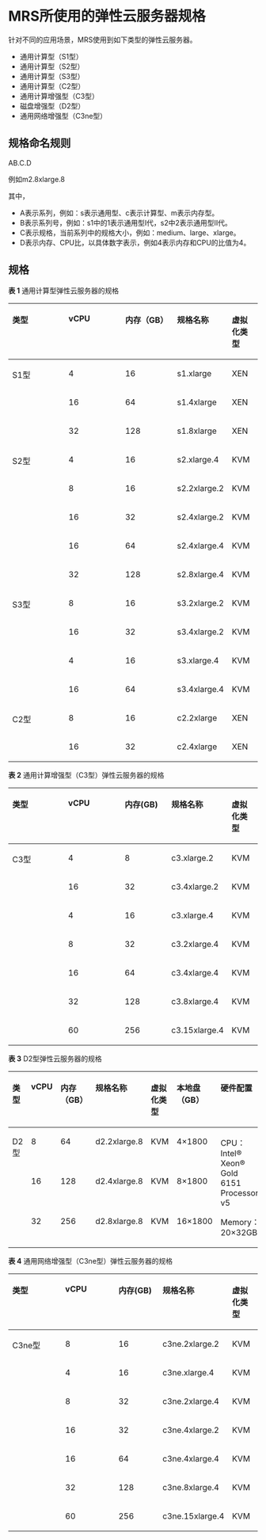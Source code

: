 # MRS所使用的弹性云服务器规格<a name="ZH-CN_TOPIC_0126150156"></a>

针对不同的应用场景，MRS使用到如下类型的弹性云服务器。

-   通用计算型（S1型）
-   通用计算型（S2型）
-   通用计算型（S3型）
-   通用计算型（C2型）
-   通用计算增强型（C3型）
-   磁盘增强型（D2型）
-   通用网络增强型（C3ne型）

## 规格命名规则<a name="zh-cn_topic_0114912370_section741930611313"></a>

AB.C.D

例如m2.8xlarge.8

其中，

-   A表示系列，例如：s表示通用型、c表示计算型、m表示内存型。
-   B表示系列号，例如：s1中的1表示通用型I代，s2中2表示通用型II代。
-   C表示规格，当前系列中的规格大小，例如：medium、large、xlarge。
-   D表示内存、CPU比，以具体数字表示，例如4表示内存和CPU的比值为4。

## 规格<a name="zh-cn_topic_0114912370_section1399585312355"></a>

**表 1**  通用计算型弹性云服务器的规格

<a name="zh-cn_topic_0114912370_table66778917103035"></a>
<table><thead align="left"><tr id="zh-cn_topic_0114912370_row21254511103035"><th class="cellrowborder" valign="top" width="23%" id="mcps1.2.6.1.1"><p id="zh-cn_topic_0114912370_p52972653162927"><a name="zh-cn_topic_0114912370_p52972653162927"></a><a name="zh-cn_topic_0114912370_p52972653162927"></a>类型</p>
</th>
<th class="cellrowborder" valign="top" width="23%" id="mcps1.2.6.1.2"><p id="zh-cn_topic_0114912370_p62926494162927"><a name="zh-cn_topic_0114912370_p62926494162927"></a><a name="zh-cn_topic_0114912370_p62926494162927"></a>vCPU</p>
</th>
<th class="cellrowborder" valign="top" width="21%" id="mcps1.2.6.1.3"><p id="zh-cn_topic_0114912370_p63881219162927"><a name="zh-cn_topic_0114912370_p63881219162927"></a><a name="zh-cn_topic_0114912370_p63881219162927"></a>内存（GB）</p>
</th>
<th class="cellrowborder" valign="top" width="21%" id="mcps1.2.6.1.4"><p id="zh-cn_topic_0114912370_p6996228162927"><a name="zh-cn_topic_0114912370_p6996228162927"></a><a name="zh-cn_topic_0114912370_p6996228162927"></a>规格名称</p>
</th>
<th class="cellrowborder" valign="top" width="12%" id="mcps1.2.6.1.5"><p id="zh-cn_topic_0114912370_p19167123116295"><a name="zh-cn_topic_0114912370_p19167123116295"></a><a name="zh-cn_topic_0114912370_p19167123116295"></a>虚拟化类型</p>
</th>
</tr>
</thead>
<tbody><tr id="zh-cn_topic_0114912370_row8532241591"><td class="cellrowborder" rowspan="3" valign="top" width="23%" headers="mcps1.2.6.1.1 "><p id="zh-cn_topic_0114912370_p3534747915"><a name="zh-cn_topic_0114912370_p3534747915"></a><a name="zh-cn_topic_0114912370_p3534747915"></a>S1型</p>
<p id="zh-cn_topic_0114912370_p15824165112920"><a name="zh-cn_topic_0114912370_p15824165112920"></a><a name="zh-cn_topic_0114912370_p15824165112920"></a></p>
<p id="zh-cn_topic_0114912370_p114844523910"><a name="zh-cn_topic_0114912370_p114844523910"></a><a name="zh-cn_topic_0114912370_p114844523910"></a></p>
</td>
<td class="cellrowborder" valign="top" width="23%" headers="mcps1.2.6.1.2 "><p id="zh-cn_topic_0114912370_p1253410414911"><a name="zh-cn_topic_0114912370_p1253410414911"></a><a name="zh-cn_topic_0114912370_p1253410414911"></a>4</p>
</td>
<td class="cellrowborder" valign="top" width="21%" headers="mcps1.2.6.1.3 "><p id="zh-cn_topic_0114912370_p1553419411912"><a name="zh-cn_topic_0114912370_p1553419411912"></a><a name="zh-cn_topic_0114912370_p1553419411912"></a>16</p>
</td>
<td class="cellrowborder" valign="top" width="21%" headers="mcps1.2.6.1.4 "><p id="zh-cn_topic_0114912370_p553411413913"><a name="zh-cn_topic_0114912370_p553411413913"></a><a name="zh-cn_topic_0114912370_p553411413913"></a>s1.xlarge</p>
</td>
<td class="cellrowborder" valign="top" width="12%" headers="mcps1.2.6.1.5 "><p id="zh-cn_topic_0114912370_p612815911919"><a name="zh-cn_topic_0114912370_p612815911919"></a><a name="zh-cn_topic_0114912370_p612815911919"></a>XEN</p>
</td>
</tr>
<tr id="zh-cn_topic_0114912370_row98249514915"><td class="cellrowborder" valign="top" headers="mcps1.2.6.1.1 "><p id="zh-cn_topic_0114912370_p18241651791"><a name="zh-cn_topic_0114912370_p18241651791"></a><a name="zh-cn_topic_0114912370_p18241651791"></a>16</p>
</td>
<td class="cellrowborder" valign="top" headers="mcps1.2.6.1.2 "><p id="zh-cn_topic_0114912370_p13824125111919"><a name="zh-cn_topic_0114912370_p13824125111919"></a><a name="zh-cn_topic_0114912370_p13824125111919"></a>64</p>
</td>
<td class="cellrowborder" valign="top" headers="mcps1.2.6.1.3 "><p id="zh-cn_topic_0114912370_p168244514915"><a name="zh-cn_topic_0114912370_p168244514915"></a><a name="zh-cn_topic_0114912370_p168244514915"></a>s1.4xlarge</p>
</td>
<td class="cellrowborder" valign="top" headers="mcps1.2.6.1.4 "><p id="zh-cn_topic_0114912370_p17814459790"><a name="zh-cn_topic_0114912370_p17814459790"></a><a name="zh-cn_topic_0114912370_p17814459790"></a>XEN</p>
</td>
</tr>
<tr id="zh-cn_topic_0114912370_row34841252894"><td class="cellrowborder" valign="top" headers="mcps1.2.6.1.1 "><p id="zh-cn_topic_0114912370_p34847521293"><a name="zh-cn_topic_0114912370_p34847521293"></a><a name="zh-cn_topic_0114912370_p34847521293"></a>32</p>
</td>
<td class="cellrowborder" valign="top" headers="mcps1.2.6.1.2 "><p id="zh-cn_topic_0114912370_p174841952997"><a name="zh-cn_topic_0114912370_p174841952997"></a><a name="zh-cn_topic_0114912370_p174841952997"></a>128</p>
</td>
<td class="cellrowborder" valign="top" headers="mcps1.2.6.1.3 "><p id="zh-cn_topic_0114912370_p184840524912"><a name="zh-cn_topic_0114912370_p184840524912"></a><a name="zh-cn_topic_0114912370_p184840524912"></a>s1.8xlarge</p>
</td>
<td class="cellrowborder" valign="top" headers="mcps1.2.6.1.4 "><p id="zh-cn_topic_0114912370_p1950414018107"><a name="zh-cn_topic_0114912370_p1950414018107"></a><a name="zh-cn_topic_0114912370_p1950414018107"></a>XEN</p>
</td>
</tr>
<tr id="zh-cn_topic_0114912370_row9271195762811"><td class="cellrowborder" rowspan="5" valign="top" width="23%" headers="mcps1.2.6.1.1 "><p id="zh-cn_topic_0114912370_p122721457102811"><a name="zh-cn_topic_0114912370_p122721457102811"></a><a name="zh-cn_topic_0114912370_p122721457102811"></a>S2型</p>
<p id="zh-cn_topic_0114912370_p743413376293"><a name="zh-cn_topic_0114912370_p743413376293"></a><a name="zh-cn_topic_0114912370_p743413376293"></a></p>
<p id="zh-cn_topic_0114912370_p19827154022911"><a name="zh-cn_topic_0114912370_p19827154022911"></a><a name="zh-cn_topic_0114912370_p19827154022911"></a></p>
<p id="zh-cn_topic_0114912370_p2980174872918"><a name="zh-cn_topic_0114912370_p2980174872918"></a><a name="zh-cn_topic_0114912370_p2980174872918"></a></p>
<p id="zh-cn_topic_0114912370_p6652134319299"><a name="zh-cn_topic_0114912370_p6652134319299"></a><a name="zh-cn_topic_0114912370_p6652134319299"></a></p>
</td>
<td class="cellrowborder" valign="top" width="23%" headers="mcps1.2.6.1.2 "><p id="zh-cn_topic_0114912370_p24361830183112"><a name="zh-cn_topic_0114912370_p24361830183112"></a><a name="zh-cn_topic_0114912370_p24361830183112"></a>4</p>
</td>
<td class="cellrowborder" valign="top" width="21%" headers="mcps1.2.6.1.3 "><p id="zh-cn_topic_0114912370_p927205782811"><a name="zh-cn_topic_0114912370_p927205782811"></a><a name="zh-cn_topic_0114912370_p927205782811"></a>16</p>
</td>
<td class="cellrowborder" valign="top" width="21%" headers="mcps1.2.6.1.4 "><p id="zh-cn_topic_0114912370_p1327265712812"><a name="zh-cn_topic_0114912370_p1327265712812"></a><a name="zh-cn_topic_0114912370_p1327265712812"></a>s2.xlarge.4</p>
</td>
<td class="cellrowborder" valign="top" width="12%" headers="mcps1.2.6.1.5 "><p id="zh-cn_topic_0114912370_p6272145722810"><a name="zh-cn_topic_0114912370_p6272145722810"></a><a name="zh-cn_topic_0114912370_p6272145722810"></a>KVM</p>
</td>
</tr>
<tr id="zh-cn_topic_0114912370_row6434123717299"><td class="cellrowborder" valign="top" headers="mcps1.2.6.1.1 "><p id="zh-cn_topic_0114912370_p45301738183113"><a name="zh-cn_topic_0114912370_p45301738183113"></a><a name="zh-cn_topic_0114912370_p45301738183113"></a>8</p>
</td>
<td class="cellrowborder" valign="top" headers="mcps1.2.6.1.2 "><p id="zh-cn_topic_0114912370_p8434437132910"><a name="zh-cn_topic_0114912370_p8434437132910"></a><a name="zh-cn_topic_0114912370_p8434437132910"></a>16</p>
</td>
<td class="cellrowborder" valign="top" headers="mcps1.2.6.1.3 "><p id="zh-cn_topic_0114912370_p1150661153213"><a name="zh-cn_topic_0114912370_p1150661153213"></a><a name="zh-cn_topic_0114912370_p1150661153213"></a>s2.2xlarge.2</p>
</td>
<td class="cellrowborder" valign="top" headers="mcps1.2.6.1.4 "><p id="zh-cn_topic_0114912370_p1443493716290"><a name="zh-cn_topic_0114912370_p1443493716290"></a><a name="zh-cn_topic_0114912370_p1443493716290"></a>KVM</p>
</td>
</tr>
<tr id="zh-cn_topic_0114912370_row2827114011296"><td class="cellrowborder" valign="top" headers="mcps1.2.6.1.1 "><p id="zh-cn_topic_0114912370_p1798214520311"><a name="zh-cn_topic_0114912370_p1798214520311"></a><a name="zh-cn_topic_0114912370_p1798214520311"></a>16</p>
</td>
<td class="cellrowborder" valign="top" headers="mcps1.2.6.1.2 "><p id="zh-cn_topic_0114912370_p0827124013293"><a name="zh-cn_topic_0114912370_p0827124013293"></a><a name="zh-cn_topic_0114912370_p0827124013293"></a>32</p>
</td>
<td class="cellrowborder" valign="top" headers="mcps1.2.6.1.3 "><p id="zh-cn_topic_0114912370_p14505161193220"><a name="zh-cn_topic_0114912370_p14505161193220"></a><a name="zh-cn_topic_0114912370_p14505161193220"></a>s2.4xlarge.2</p>
</td>
<td class="cellrowborder" valign="top" headers="mcps1.2.6.1.4 "><p id="zh-cn_topic_0114912370_p782704042913"><a name="zh-cn_topic_0114912370_p782704042913"></a><a name="zh-cn_topic_0114912370_p782704042913"></a>KVM</p>
</td>
</tr>
<tr id="zh-cn_topic_0114912370_row19980164832913"><td class="cellrowborder" valign="top" headers="mcps1.2.6.1.1 "><p id="zh-cn_topic_0114912370_p0900651113118"><a name="zh-cn_topic_0114912370_p0900651113118"></a><a name="zh-cn_topic_0114912370_p0900651113118"></a>16</p>
</td>
<td class="cellrowborder" valign="top" headers="mcps1.2.6.1.2 "><p id="zh-cn_topic_0114912370_p149801148102918"><a name="zh-cn_topic_0114912370_p149801148102918"></a><a name="zh-cn_topic_0114912370_p149801148102918"></a>64</p>
</td>
<td class="cellrowborder" valign="top" headers="mcps1.2.6.1.3 "><p id="zh-cn_topic_0114912370_p050214112321"><a name="zh-cn_topic_0114912370_p050214112321"></a><a name="zh-cn_topic_0114912370_p050214112321"></a>s2.4xlarge.4</p>
</td>
<td class="cellrowborder" valign="top" headers="mcps1.2.6.1.4 "><p id="zh-cn_topic_0114912370_p1980948162912"><a name="zh-cn_topic_0114912370_p1980948162912"></a><a name="zh-cn_topic_0114912370_p1980948162912"></a>KVM</p>
</td>
</tr>
<tr id="zh-cn_topic_0114912370_row176521443172916"><td class="cellrowborder" valign="top" headers="mcps1.2.6.1.1 "><p id="zh-cn_topic_0114912370_p139561600328"><a name="zh-cn_topic_0114912370_p139561600328"></a><a name="zh-cn_topic_0114912370_p139561600328"></a>32</p>
</td>
<td class="cellrowborder" valign="top" headers="mcps1.2.6.1.2 "><p id="zh-cn_topic_0114912370_p1265294302911"><a name="zh-cn_topic_0114912370_p1265294302911"></a><a name="zh-cn_topic_0114912370_p1265294302911"></a>128</p>
</td>
<td class="cellrowborder" valign="top" headers="mcps1.2.6.1.3 "><p id="zh-cn_topic_0114912370_p711501763110"><a name="zh-cn_topic_0114912370_p711501763110"></a><a name="zh-cn_topic_0114912370_p711501763110"></a>s2.8xlarge.4</p>
</td>
<td class="cellrowborder" valign="top" headers="mcps1.2.6.1.4 "><p id="zh-cn_topic_0114912370_p10653543192920"><a name="zh-cn_topic_0114912370_p10653543192920"></a><a name="zh-cn_topic_0114912370_p10653543192920"></a>KVM</p>
</td>
</tr>
<tr id="zh-cn_topic_0114912370_row164571325903"><td class="cellrowborder" rowspan="4" valign="top" width="23%" headers="mcps1.2.6.1.1 "><p id="zh-cn_topic_0114912370_p10188451512"><a name="zh-cn_topic_0114912370_p10188451512"></a><a name="zh-cn_topic_0114912370_p10188451512"></a>S3型</p>
</td>
<td class="cellrowborder" valign="top" width="23%" headers="mcps1.2.6.1.2 "><p id="zh-cn_topic_0114912370_p72667511316"><a name="zh-cn_topic_0114912370_p72667511316"></a><a name="zh-cn_topic_0114912370_p72667511316"></a>8</p>
</td>
<td class="cellrowborder" valign="top" width="21%" headers="mcps1.2.6.1.3 "><p id="zh-cn_topic_0114912370_p192694512113"><a name="zh-cn_topic_0114912370_p192694512113"></a><a name="zh-cn_topic_0114912370_p192694512113"></a>16</p>
</td>
<td class="cellrowborder" valign="top" width="21%" headers="mcps1.2.6.1.4 "><p id="zh-cn_topic_0114912370_p182748510114"><a name="zh-cn_topic_0114912370_p182748510114"></a><a name="zh-cn_topic_0114912370_p182748510114"></a>s3.2xlarge.2</p>
</td>
<td class="cellrowborder" valign="top" width="12%" headers="mcps1.2.6.1.5 "><p id="zh-cn_topic_0114912370_p32787510117"><a name="zh-cn_topic_0114912370_p32787510117"></a><a name="zh-cn_topic_0114912370_p32787510117"></a>KVM</p>
</td>
</tr>
<tr id="zh-cn_topic_0114912370_row136049301908"><td class="cellrowborder" valign="top" headers="mcps1.2.6.1.1 "><p id="zh-cn_topic_0114912370_p19286451118"><a name="zh-cn_topic_0114912370_p19286451118"></a><a name="zh-cn_topic_0114912370_p19286451118"></a>16</p>
</td>
<td class="cellrowborder" valign="top" headers="mcps1.2.6.1.2 "><p id="zh-cn_topic_0114912370_p132901651817"><a name="zh-cn_topic_0114912370_p132901651817"></a><a name="zh-cn_topic_0114912370_p132901651817"></a>32</p>
</td>
<td class="cellrowborder" valign="top" headers="mcps1.2.6.1.3 "><p id="zh-cn_topic_0114912370_p1429320519115"><a name="zh-cn_topic_0114912370_p1429320519115"></a><a name="zh-cn_topic_0114912370_p1429320519115"></a>s3.4xlarge.2</p>
</td>
<td class="cellrowborder" valign="top" headers="mcps1.2.6.1.4 "><p id="zh-cn_topic_0114912370_p152968511111"><a name="zh-cn_topic_0114912370_p152968511111"></a><a name="zh-cn_topic_0114912370_p152968511111"></a>KVM</p>
</td>
</tr>
<tr id="zh-cn_topic_0114912370_row14459525505"><td class="cellrowborder" valign="top" headers="mcps1.2.6.1.1 "><p id="zh-cn_topic_0114912370_p193448511014"><a name="zh-cn_topic_0114912370_p193448511014"></a><a name="zh-cn_topic_0114912370_p193448511014"></a>4</p>
</td>
<td class="cellrowborder" valign="top" headers="mcps1.2.6.1.2 "><p id="zh-cn_topic_0114912370_p93482512115"><a name="zh-cn_topic_0114912370_p93482512115"></a><a name="zh-cn_topic_0114912370_p93482512115"></a>16</p>
</td>
<td class="cellrowborder" valign="top" headers="mcps1.2.6.1.3 "><p id="zh-cn_topic_0114912370_p6353105114118"><a name="zh-cn_topic_0114912370_p6353105114118"></a><a name="zh-cn_topic_0114912370_p6353105114118"></a>s3.xlarge.4</p>
</td>
<td class="cellrowborder" valign="top" headers="mcps1.2.6.1.4 "><p id="zh-cn_topic_0114912370_p163577511015"><a name="zh-cn_topic_0114912370_p163577511015"></a><a name="zh-cn_topic_0114912370_p163577511015"></a>KVM</p>
</td>
</tr>
<tr id="zh-cn_topic_0114912370_row34273588017"><td class="cellrowborder" valign="top" headers="mcps1.2.6.1.1 "><p id="zh-cn_topic_0114912370_p173841511713"><a name="zh-cn_topic_0114912370_p173841511713"></a><a name="zh-cn_topic_0114912370_p173841511713"></a>16</p>
</td>
<td class="cellrowborder" valign="top" headers="mcps1.2.6.1.2 "><p id="zh-cn_topic_0114912370_p138815120119"><a name="zh-cn_topic_0114912370_p138815120119"></a><a name="zh-cn_topic_0114912370_p138815120119"></a>64</p>
</td>
<td class="cellrowborder" valign="top" headers="mcps1.2.6.1.3 "><p id="zh-cn_topic_0114912370_p143951351811"><a name="zh-cn_topic_0114912370_p143951351811"></a><a name="zh-cn_topic_0114912370_p143951351811"></a>s3.4xlarge.4</p>
</td>
<td class="cellrowborder" valign="top" headers="mcps1.2.6.1.4 "><p id="zh-cn_topic_0114912370_p43981518110"><a name="zh-cn_topic_0114912370_p43981518110"></a><a name="zh-cn_topic_0114912370_p43981518110"></a>KVM</p>
</td>
</tr>
<tr id="zh-cn_topic_0114912370_row104412047125812"><td class="cellrowborder" rowspan="2" valign="top" width="23%" headers="mcps1.2.6.1.1 "><p id="zh-cn_topic_0114912370_p14916958185820"><a name="zh-cn_topic_0114912370_p14916958185820"></a><a name="zh-cn_topic_0114912370_p14916958185820"></a>C2型</p>
<p id="zh-cn_topic_0114912370_p1994945818583"><a name="zh-cn_topic_0114912370_p1994945818583"></a><a name="zh-cn_topic_0114912370_p1994945818583"></a></p>
</td>
<td class="cellrowborder" valign="top" width="23%" headers="mcps1.2.6.1.2 "><p id="zh-cn_topic_0114912370_p19917358145817"><a name="zh-cn_topic_0114912370_p19917358145817"></a><a name="zh-cn_topic_0114912370_p19917358145817"></a>8</p>
</td>
<td class="cellrowborder" valign="top" width="21%" headers="mcps1.2.6.1.3 "><p id="zh-cn_topic_0114912370_p09209585583"><a name="zh-cn_topic_0114912370_p09209585583"></a><a name="zh-cn_topic_0114912370_p09209585583"></a>16</p>
</td>
<td class="cellrowborder" valign="top" width="21%" headers="mcps1.2.6.1.4 "><p id="zh-cn_topic_0114912370_p5921115812583"><a name="zh-cn_topic_0114912370_p5921115812583"></a><a name="zh-cn_topic_0114912370_p5921115812583"></a>c2.2xlarge</p>
</td>
<td class="cellrowborder" valign="top" width="12%" headers="mcps1.2.6.1.5 "><p id="zh-cn_topic_0114912370_p1292285815813"><a name="zh-cn_topic_0114912370_p1292285815813"></a><a name="zh-cn_topic_0114912370_p1292285815813"></a>XEN</p>
</td>
</tr>
<tr id="zh-cn_topic_0114912370_row85771564580"><td class="cellrowborder" valign="top" headers="mcps1.2.6.1.1 "><p id="zh-cn_topic_0114912370_p49261758205816"><a name="zh-cn_topic_0114912370_p49261758205816"></a><a name="zh-cn_topic_0114912370_p49261758205816"></a>16</p>
</td>
<td class="cellrowborder" valign="top" headers="mcps1.2.6.1.2 "><p id="zh-cn_topic_0114912370_p1992865825811"><a name="zh-cn_topic_0114912370_p1992865825811"></a><a name="zh-cn_topic_0114912370_p1992865825811"></a>32</p>
</td>
<td class="cellrowborder" valign="top" headers="mcps1.2.6.1.3 "><p id="zh-cn_topic_0114912370_p59301758125810"><a name="zh-cn_topic_0114912370_p59301758125810"></a><a name="zh-cn_topic_0114912370_p59301758125810"></a>c2.4xlarge</p>
</td>
<td class="cellrowborder" valign="top" headers="mcps1.2.6.1.4 "><p id="zh-cn_topic_0114912370_p179311858145812"><a name="zh-cn_topic_0114912370_p179311858145812"></a><a name="zh-cn_topic_0114912370_p179311858145812"></a>XEN</p>
</td>
</tr>
</tbody>
</table>

**表 2**  通用计算增强型（C3型）弹性云服务器的规格

<a name="zh-cn_topic_0114912370_table3949605220464"></a>
<table><thead align="left"><tr id="zh-cn_topic_0114912370_row5755737620464"><th class="cellrowborder" valign="top" width="23.232323232323235%" id="mcps1.2.6.1.1"><p id="zh-cn_topic_0114912370_p32920979204624"><a name="zh-cn_topic_0114912370_p32920979204624"></a><a name="zh-cn_topic_0114912370_p32920979204624"></a>类型</p>
</th>
<th class="cellrowborder" valign="top" width="23.232323232323235%" id="mcps1.2.6.1.2"><p id="zh-cn_topic_0114912370_p41529665204624"><a name="zh-cn_topic_0114912370_p41529665204624"></a><a name="zh-cn_topic_0114912370_p41529665204624"></a>vCPU</p>
</th>
<th class="cellrowborder" valign="top" width="19.191919191919194%" id="mcps1.2.6.1.3"><p id="zh-cn_topic_0114912370_p9028760204624"><a name="zh-cn_topic_0114912370_p9028760204624"></a><a name="zh-cn_topic_0114912370_p9028760204624"></a>内存(GB)</p>
</th>
<th class="cellrowborder" valign="top" width="22.222222222222225%" id="mcps1.2.6.1.4"><p id="zh-cn_topic_0114912370_p5297585204624"><a name="zh-cn_topic_0114912370_p5297585204624"></a><a name="zh-cn_topic_0114912370_p5297585204624"></a>规格名称</p>
</th>
<th class="cellrowborder" valign="top" width="12.121212121212121%" id="mcps1.2.6.1.5"><p id="zh-cn_topic_0114912370_p84201252123120"><a name="zh-cn_topic_0114912370_p84201252123120"></a><a name="zh-cn_topic_0114912370_p84201252123120"></a>虚拟化类型</p>
</th>
</tr>
</thead>
<tbody><tr id="zh-cn_topic_0114912370_row2115659920464"><td class="cellrowborder" rowspan="7" valign="top" width="23.232323232323235%" headers="mcps1.2.6.1.1 "><p id="zh-cn_topic_0114912370_p1639654719185"><a name="zh-cn_topic_0114912370_p1639654719185"></a><a name="zh-cn_topic_0114912370_p1639654719185"></a>C3型</p>
</td>
<td class="cellrowborder" valign="top" width="23.232323232323235%" headers="mcps1.2.6.1.2 "><p id="zh-cn_topic_0114912370_p54672497204624"><a name="zh-cn_topic_0114912370_p54672497204624"></a><a name="zh-cn_topic_0114912370_p54672497204624"></a>4</p>
</td>
<td class="cellrowborder" valign="top" width="19.191919191919194%" headers="mcps1.2.6.1.3 "><p id="zh-cn_topic_0114912370_p66396173204624"><a name="zh-cn_topic_0114912370_p66396173204624"></a><a name="zh-cn_topic_0114912370_p66396173204624"></a>8</p>
</td>
<td class="cellrowborder" valign="top" width="22.222222222222225%" headers="mcps1.2.6.1.4 "><p id="zh-cn_topic_0114912370_p9380900204624"><a name="zh-cn_topic_0114912370_p9380900204624"></a><a name="zh-cn_topic_0114912370_p9380900204624"></a>c3.xlarge.2</p>
</td>
<td class="cellrowborder" valign="top" width="12.121212121212121%" headers="mcps1.2.6.1.5 "><p id="zh-cn_topic_0114912370_p714614176327"><a name="zh-cn_topic_0114912370_p714614176327"></a><a name="zh-cn_topic_0114912370_p714614176327"></a>KVM</p>
</td>
</tr>
<tr id="zh-cn_topic_0114912370_row1339712614367"><td class="cellrowborder" valign="top" headers="mcps1.2.6.1.1 "><p id="zh-cn_topic_0114912370_p10361184613360"><a name="zh-cn_topic_0114912370_p10361184613360"></a><a name="zh-cn_topic_0114912370_p10361184613360"></a>16</p>
</td>
<td class="cellrowborder" valign="top" headers="mcps1.2.6.1.2 "><p id="zh-cn_topic_0114912370_p1036104612367"><a name="zh-cn_topic_0114912370_p1036104612367"></a><a name="zh-cn_topic_0114912370_p1036104612367"></a>32</p>
</td>
<td class="cellrowborder" valign="top" headers="mcps1.2.6.1.3 "><p id="zh-cn_topic_0114912370_p8361104613610"><a name="zh-cn_topic_0114912370_p8361104613610"></a><a name="zh-cn_topic_0114912370_p8361104613610"></a>c3.4xlarge.2</p>
</td>
<td class="cellrowborder" valign="top" headers="mcps1.2.6.1.4 "><p id="zh-cn_topic_0114912370_p9361114613616"><a name="zh-cn_topic_0114912370_p9361114613616"></a><a name="zh-cn_topic_0114912370_p9361114613616"></a>KVM</p>
</td>
</tr>
<tr id="zh-cn_topic_0114912370_row58396907204611"><td class="cellrowborder" valign="top" headers="mcps1.2.6.1.1 "><p id="zh-cn_topic_0114912370_p15110173204624"><a name="zh-cn_topic_0114912370_p15110173204624"></a><a name="zh-cn_topic_0114912370_p15110173204624"></a>4</p>
</td>
<td class="cellrowborder" valign="top" headers="mcps1.2.6.1.2 "><p id="zh-cn_topic_0114912370_p15964478204624"><a name="zh-cn_topic_0114912370_p15964478204624"></a><a name="zh-cn_topic_0114912370_p15964478204624"></a>16</p>
</td>
<td class="cellrowborder" valign="top" headers="mcps1.2.6.1.3 "><p id="zh-cn_topic_0114912370_p18054373204624"><a name="zh-cn_topic_0114912370_p18054373204624"></a><a name="zh-cn_topic_0114912370_p18054373204624"></a>c3.xlarge.4</p>
</td>
<td class="cellrowborder" valign="top" headers="mcps1.2.6.1.4 "><p id="zh-cn_topic_0114912370_p1160181710322"><a name="zh-cn_topic_0114912370_p1160181710322"></a><a name="zh-cn_topic_0114912370_p1160181710322"></a>KVM</p>
</td>
</tr>
<tr id="zh-cn_topic_0114912370_row19288388204611"><td class="cellrowborder" valign="top" headers="mcps1.2.6.1.1 "><p id="zh-cn_topic_0114912370_p8300597204624"><a name="zh-cn_topic_0114912370_p8300597204624"></a><a name="zh-cn_topic_0114912370_p8300597204624"></a>8</p>
</td>
<td class="cellrowborder" valign="top" headers="mcps1.2.6.1.2 "><p id="zh-cn_topic_0114912370_p1259733204624"><a name="zh-cn_topic_0114912370_p1259733204624"></a><a name="zh-cn_topic_0114912370_p1259733204624"></a>32</p>
</td>
<td class="cellrowborder" valign="top" headers="mcps1.2.6.1.3 "><p id="zh-cn_topic_0114912370_p34929558204624"><a name="zh-cn_topic_0114912370_p34929558204624"></a><a name="zh-cn_topic_0114912370_p34929558204624"></a>c3.2xlarge.4</p>
</td>
<td class="cellrowborder" valign="top" headers="mcps1.2.6.1.4 "><p id="zh-cn_topic_0114912370_p11163171763213"><a name="zh-cn_topic_0114912370_p11163171763213"></a><a name="zh-cn_topic_0114912370_p11163171763213"></a>KVM</p>
</td>
</tr>
<tr id="zh-cn_topic_0114912370_row39706029204611"><td class="cellrowborder" valign="top" headers="mcps1.2.6.1.1 "><p id="zh-cn_topic_0114912370_p29388703204624"><a name="zh-cn_topic_0114912370_p29388703204624"></a><a name="zh-cn_topic_0114912370_p29388703204624"></a>16</p>
</td>
<td class="cellrowborder" valign="top" headers="mcps1.2.6.1.2 "><p id="zh-cn_topic_0114912370_p31674728204624"><a name="zh-cn_topic_0114912370_p31674728204624"></a><a name="zh-cn_topic_0114912370_p31674728204624"></a>64</p>
</td>
<td class="cellrowborder" valign="top" headers="mcps1.2.6.1.3 "><p id="zh-cn_topic_0114912370_p15516174204624"><a name="zh-cn_topic_0114912370_p15516174204624"></a><a name="zh-cn_topic_0114912370_p15516174204624"></a>c3.4xlarge.4</p>
</td>
<td class="cellrowborder" valign="top" headers="mcps1.2.6.1.4 "><p id="zh-cn_topic_0114912370_p14657219153217"><a name="zh-cn_topic_0114912370_p14657219153217"></a><a name="zh-cn_topic_0114912370_p14657219153217"></a>KVM</p>
</td>
</tr>
<tr id="zh-cn_topic_0114912370_row4280432102715"><td class="cellrowborder" valign="top" headers="mcps1.2.6.1.1 "><p id="zh-cn_topic_0114912370_p19281183210278"><a name="zh-cn_topic_0114912370_p19281183210278"></a><a name="zh-cn_topic_0114912370_p19281183210278"></a>32</p>
</td>
<td class="cellrowborder" valign="top" headers="mcps1.2.6.1.2 "><p id="zh-cn_topic_0114912370_p128123211279"><a name="zh-cn_topic_0114912370_p128123211279"></a><a name="zh-cn_topic_0114912370_p128123211279"></a>128</p>
</td>
<td class="cellrowborder" valign="top" headers="mcps1.2.6.1.3 "><p id="zh-cn_topic_0114912370_p374558192715"><a name="zh-cn_topic_0114912370_p374558192715"></a><a name="zh-cn_topic_0114912370_p374558192715"></a>c3.8xlarge.4</p>
</td>
<td class="cellrowborder" valign="top" headers="mcps1.2.6.1.4 "><p id="zh-cn_topic_0114912370_p14281153262720"><a name="zh-cn_topic_0114912370_p14281153262720"></a><a name="zh-cn_topic_0114912370_p14281153262720"></a>KVM</p>
</td>
</tr>
<tr id="zh-cn_topic_0114912370_row28491536204611"><td class="cellrowborder" valign="top" headers="mcps1.2.6.1.1 "><p id="zh-cn_topic_0114912370_p42717549204624"><a name="zh-cn_topic_0114912370_p42717549204624"></a><a name="zh-cn_topic_0114912370_p42717549204624"></a>60</p>
</td>
<td class="cellrowborder" valign="top" headers="mcps1.2.6.1.2 "><p id="zh-cn_topic_0114912370_p37569478204624"><a name="zh-cn_topic_0114912370_p37569478204624"></a><a name="zh-cn_topic_0114912370_p37569478204624"></a>256</p>
</td>
<td class="cellrowborder" valign="top" headers="mcps1.2.6.1.3 "><p id="zh-cn_topic_0114912370_p23228883204624"><a name="zh-cn_topic_0114912370_p23228883204624"></a><a name="zh-cn_topic_0114912370_p23228883204624"></a>c3.15xlarge.4</p>
</td>
<td class="cellrowborder" valign="top" headers="mcps1.2.6.1.4 "><p id="zh-cn_topic_0114912370_p16664419133218"><a name="zh-cn_topic_0114912370_p16664419133218"></a><a name="zh-cn_topic_0114912370_p16664419133218"></a>KVM</p>
</td>
</tr>
</tbody>
</table>

**表 3**  D2型弹性云服务器的规格

<a name="zh-cn_topic_0114912370_table47541937112515"></a>
<table><thead align="left"><tr id="zh-cn_topic_0114912370_row1775413371257"><th class="cellrowborder" valign="top" width="13%" id="mcps1.2.8.1.1"><p id="zh-cn_topic_0114912370_p17228105016252"><a name="zh-cn_topic_0114912370_p17228105016252"></a><a name="zh-cn_topic_0114912370_p17228105016252"></a>类型</p>
</th>
<th class="cellrowborder" valign="top" width="8%" id="mcps1.2.8.1.2"><p id="zh-cn_topic_0114912370_p123165013254"><a name="zh-cn_topic_0114912370_p123165013254"></a><a name="zh-cn_topic_0114912370_p123165013254"></a>vCPU</p>
</th>
<th class="cellrowborder" valign="top" width="11%" id="mcps1.2.8.1.3"><p id="zh-cn_topic_0114912370_p7236185013252"><a name="zh-cn_topic_0114912370_p7236185013252"></a><a name="zh-cn_topic_0114912370_p7236185013252"></a>内存（GB）</p>
</th>
<th class="cellrowborder" valign="top" width="15%" id="mcps1.2.8.1.4"><p id="zh-cn_topic_0114912370_p18237155062514"><a name="zh-cn_topic_0114912370_p18237155062514"></a><a name="zh-cn_topic_0114912370_p18237155062514"></a>规格名称</p>
</th>
<th class="cellrowborder" valign="top" width="11%" id="mcps1.2.8.1.5"><p id="zh-cn_topic_0114912370_p724035017257"><a name="zh-cn_topic_0114912370_p724035017257"></a><a name="zh-cn_topic_0114912370_p724035017257"></a>虚拟化类型</p>
</th>
<th class="cellrowborder" valign="top" width="13%" id="mcps1.2.8.1.6"><p id="zh-cn_topic_0114912370_p1624105092519"><a name="zh-cn_topic_0114912370_p1624105092519"></a><a name="zh-cn_topic_0114912370_p1624105092519"></a>本地盘（GB）</p>
</th>
<th class="cellrowborder" valign="top" width="28.999999999999996%" id="mcps1.2.8.1.7"><p id="zh-cn_topic_0114912370_p9205101061511"><a name="zh-cn_topic_0114912370_p9205101061511"></a><a name="zh-cn_topic_0114912370_p9205101061511"></a>硬件配置</p>
</th>
</tr>
</thead>
<tbody><tr id="zh-cn_topic_0114912370_row974834394812"><td class="cellrowborder" rowspan="3" valign="top" width="13%" headers="mcps1.2.8.1.1 "><p id="zh-cn_topic_0114912370_p9760548192919"><a name="zh-cn_topic_0114912370_p9760548192919"></a><a name="zh-cn_topic_0114912370_p9760548192919"></a>D2型</p>
</td>
<td class="cellrowborder" valign="top" width="8%" headers="mcps1.2.8.1.2 "><p id="zh-cn_topic_0114912370_p12750124311482"><a name="zh-cn_topic_0114912370_p12750124311482"></a><a name="zh-cn_topic_0114912370_p12750124311482"></a>8</p>
</td>
<td class="cellrowborder" valign="top" width="11%" headers="mcps1.2.8.1.3 "><p id="zh-cn_topic_0114912370_p0750164314813"><a name="zh-cn_topic_0114912370_p0750164314813"></a><a name="zh-cn_topic_0114912370_p0750164314813"></a>64</p>
</td>
<td class="cellrowborder" valign="top" width="15%" headers="mcps1.2.8.1.4 "><p id="zh-cn_topic_0114912370_p1175054394818"><a name="zh-cn_topic_0114912370_p1175054394818"></a><a name="zh-cn_topic_0114912370_p1175054394818"></a>d2.2xlarge.8</p>
</td>
<td class="cellrowborder" valign="top" width="11%" headers="mcps1.2.8.1.5 "><p id="zh-cn_topic_0114912370_p1875013430483"><a name="zh-cn_topic_0114912370_p1875013430483"></a><a name="zh-cn_topic_0114912370_p1875013430483"></a>KVM</p>
</td>
<td class="cellrowborder" valign="top" width="13%" headers="mcps1.2.8.1.6 "><p id="zh-cn_topic_0114912370_p17750443104811"><a name="zh-cn_topic_0114912370_p17750443104811"></a><a name="zh-cn_topic_0114912370_p17750443104811"></a>4×1800</p>
</td>
<td class="cellrowborder" rowspan="3" valign="top" width="28.999999999999996%" headers="mcps1.2.8.1.7 "><p id="zh-cn_topic_0114912370_p449920318167"><a name="zh-cn_topic_0114912370_p449920318167"></a><a name="zh-cn_topic_0114912370_p449920318167"></a>CPU：Intel&reg; Xeon&reg; Gold 6151 Processor v5</p>
<p id="zh-cn_topic_0114912370_p676115981618"><a name="zh-cn_topic_0114912370_p676115981618"></a><a name="zh-cn_topic_0114912370_p676115981618"></a>Memory：20×32GB</p>
</td>
</tr>
<tr id="zh-cn_topic_0114912370_row14967171717297"><td class="cellrowborder" valign="top" headers="mcps1.2.8.1.1 "><p id="zh-cn_topic_0114912370_p1492123262911"><a name="zh-cn_topic_0114912370_p1492123262911"></a><a name="zh-cn_topic_0114912370_p1492123262911"></a>16</p>
</td>
<td class="cellrowborder" valign="top" headers="mcps1.2.8.1.2 "><p id="zh-cn_topic_0114912370_p18434144113294"><a name="zh-cn_topic_0114912370_p18434144113294"></a><a name="zh-cn_topic_0114912370_p18434144113294"></a>128</p>
</td>
<td class="cellrowborder" valign="top" headers="mcps1.2.8.1.3 "><p id="zh-cn_topic_0114912370_p196727215299"><a name="zh-cn_topic_0114912370_p196727215299"></a><a name="zh-cn_topic_0114912370_p196727215299"></a>d2.4xlarge.8</p>
</td>
<td class="cellrowborder" valign="top" headers="mcps1.2.8.1.4 "><p id="zh-cn_topic_0114912370_p10967117172915"><a name="zh-cn_topic_0114912370_p10967117172915"></a><a name="zh-cn_topic_0114912370_p10967117172915"></a>KVM</p>
</td>
<td class="cellrowborder" valign="top" headers="mcps1.2.8.1.5 "><p id="zh-cn_topic_0114912370_p169678175293"><a name="zh-cn_topic_0114912370_p169678175293"></a><a name="zh-cn_topic_0114912370_p169678175293"></a>8×1800</p>
</td>
</tr>
<tr id="zh-cn_topic_0114912370_row575615372253"><td class="cellrowborder" valign="top" headers="mcps1.2.8.1.1 "><p id="zh-cn_topic_0114912370_p692123252911"><a name="zh-cn_topic_0114912370_p692123252911"></a><a name="zh-cn_topic_0114912370_p692123252911"></a>32</p>
</td>
<td class="cellrowborder" valign="top" headers="mcps1.2.8.1.2 "><p id="zh-cn_topic_0114912370_p13434174116295"><a name="zh-cn_topic_0114912370_p13434174116295"></a><a name="zh-cn_topic_0114912370_p13434174116295"></a>256</p>
</td>
<td class="cellrowborder" valign="top" headers="mcps1.2.8.1.3 "><p id="zh-cn_topic_0114912370_p1667222172917"><a name="zh-cn_topic_0114912370_p1667222172917"></a><a name="zh-cn_topic_0114912370_p1667222172917"></a>d2.8xlarge.8</p>
</td>
<td class="cellrowborder" valign="top" headers="mcps1.2.8.1.4 "><p id="zh-cn_topic_0114912370_p10756133715250"><a name="zh-cn_topic_0114912370_p10756133715250"></a><a name="zh-cn_topic_0114912370_p10756133715250"></a>KVM</p>
</td>
<td class="cellrowborder" valign="top" headers="mcps1.2.8.1.5 "><p id="zh-cn_topic_0114912370_p1675663717258"><a name="zh-cn_topic_0114912370_p1675663717258"></a><a name="zh-cn_topic_0114912370_p1675663717258"></a>16×1800</p>
</td>
</tr>
</tbody>
</table>

**表 4**  通用网络增强型（C3ne型）弹性云服务器的规格

<a name="zh-cn_topic_0114912370_table11476142712139"></a>
<table><thead align="left"><tr id="zh-cn_topic_0114912370_row248302717130"><th class="cellrowborder" valign="top" width="23.232323232323235%" id="mcps1.2.6.1.1"><p id="zh-cn_topic_0114912370_p18485182714134"><a name="zh-cn_topic_0114912370_p18485182714134"></a><a name="zh-cn_topic_0114912370_p18485182714134"></a>类型</p>
</th>
<th class="cellrowborder" valign="top" width="23.232323232323235%" id="mcps1.2.6.1.2"><p id="zh-cn_topic_0114912370_p6486327141310"><a name="zh-cn_topic_0114912370_p6486327141310"></a><a name="zh-cn_topic_0114912370_p6486327141310"></a>vCPU</p>
</th>
<th class="cellrowborder" valign="top" width="19.191919191919194%" id="mcps1.2.6.1.3"><p id="zh-cn_topic_0114912370_p1548752701319"><a name="zh-cn_topic_0114912370_p1548752701319"></a><a name="zh-cn_topic_0114912370_p1548752701319"></a>内存(GB)</p>
</th>
<th class="cellrowborder" valign="top" width="22.222222222222225%" id="mcps1.2.6.1.4"><p id="zh-cn_topic_0114912370_p144891327201312"><a name="zh-cn_topic_0114912370_p144891327201312"></a><a name="zh-cn_topic_0114912370_p144891327201312"></a>规格名称</p>
</th>
<th class="cellrowborder" valign="top" width="12.121212121212121%" id="mcps1.2.6.1.5"><p id="zh-cn_topic_0114912370_p8491182781311"><a name="zh-cn_topic_0114912370_p8491182781311"></a><a name="zh-cn_topic_0114912370_p8491182781311"></a>虚拟化类型</p>
</th>
</tr>
</thead>
<tbody><tr id="zh-cn_topic_0114912370_row19592290395"><td class="cellrowborder" rowspan="7" valign="top" width="23.232323232323235%" headers="mcps1.2.6.1.1 "><p id="zh-cn_topic_0114912370_p18577182810127"><a name="zh-cn_topic_0114912370_p18577182810127"></a><a name="zh-cn_topic_0114912370_p18577182810127"></a>C3ne型</p>
</td>
<td class="cellrowborder" valign="top" width="23.232323232323235%" headers="mcps1.2.6.1.2 "><p id="zh-cn_topic_0114912370_p16960192919392"><a name="zh-cn_topic_0114912370_p16960192919392"></a><a name="zh-cn_topic_0114912370_p16960192919392"></a>8</p>
</td>
<td class="cellrowborder" valign="top" width="19.191919191919194%" headers="mcps1.2.6.1.3 "><p id="zh-cn_topic_0114912370_p796082910391"><a name="zh-cn_topic_0114912370_p796082910391"></a><a name="zh-cn_topic_0114912370_p796082910391"></a>16</p>
</td>
<td class="cellrowborder" valign="top" width="22.222222222222225%" headers="mcps1.2.6.1.4 "><p id="zh-cn_topic_0114912370_p19609298391"><a name="zh-cn_topic_0114912370_p19609298391"></a><a name="zh-cn_topic_0114912370_p19609298391"></a>c3ne.2xlarge.2</p>
</td>
<td class="cellrowborder" valign="top" width="12.121212121212121%" headers="mcps1.2.6.1.5 "><p id="zh-cn_topic_0114912370_p79601729193912"><a name="zh-cn_topic_0114912370_p79601729193912"></a><a name="zh-cn_topic_0114912370_p79601729193912"></a>KVM</p>
</td>
</tr>
<tr id="zh-cn_topic_0114912370_row13366357164315"><td class="cellrowborder" valign="top" headers="mcps1.2.6.1.1 "><p id="zh-cn_topic_0114912370_p336615713438"><a name="zh-cn_topic_0114912370_p336615713438"></a><a name="zh-cn_topic_0114912370_p336615713438"></a>4</p>
</td>
<td class="cellrowborder" valign="top" headers="mcps1.2.6.1.2 "><p id="zh-cn_topic_0114912370_p8366857194320"><a name="zh-cn_topic_0114912370_p8366857194320"></a><a name="zh-cn_topic_0114912370_p8366857194320"></a>16</p>
</td>
<td class="cellrowborder" valign="top" headers="mcps1.2.6.1.3 "><p id="zh-cn_topic_0114912370_p236645714431"><a name="zh-cn_topic_0114912370_p236645714431"></a><a name="zh-cn_topic_0114912370_p236645714431"></a>c3ne.xlarge.4</p>
</td>
<td class="cellrowborder" valign="top" headers="mcps1.2.6.1.4 "><p id="zh-cn_topic_0114912370_p1366195712438"><a name="zh-cn_topic_0114912370_p1366195712438"></a><a name="zh-cn_topic_0114912370_p1366195712438"></a>KVM</p>
</td>
</tr>
<tr id="zh-cn_topic_0114912370_row44931727151314"><td class="cellrowborder" valign="top" headers="mcps1.2.6.1.1 "><p id="zh-cn_topic_0114912370_p10334247131610"><a name="zh-cn_topic_0114912370_p10334247131610"></a><a name="zh-cn_topic_0114912370_p10334247131610"></a>8</p>
</td>
<td class="cellrowborder" valign="top" headers="mcps1.2.6.1.2 "><p id="zh-cn_topic_0114912370_p1133444771614"><a name="zh-cn_topic_0114912370_p1133444771614"></a><a name="zh-cn_topic_0114912370_p1133444771614"></a>32</p>
</td>
<td class="cellrowborder" valign="top" headers="mcps1.2.6.1.3 "><p id="zh-cn_topic_0114912370_p649832715135"><a name="zh-cn_topic_0114912370_p649832715135"></a><a name="zh-cn_topic_0114912370_p649832715135"></a>c3ne.2xlarge.4</p>
</td>
<td class="cellrowborder" valign="top" headers="mcps1.2.6.1.4 "><p id="zh-cn_topic_0114912370_p3500627141315"><a name="zh-cn_topic_0114912370_p3500627141315"></a><a name="zh-cn_topic_0114912370_p3500627141315"></a>KVM</p>
</td>
</tr>
<tr id="zh-cn_topic_0114912370_row15500827171318"><td class="cellrowborder" valign="top" headers="mcps1.2.6.1.1 "><p id="zh-cn_topic_0114912370_p2033214721612"><a name="zh-cn_topic_0114912370_p2033214721612"></a><a name="zh-cn_topic_0114912370_p2033214721612"></a>16</p>
</td>
<td class="cellrowborder" valign="top" headers="mcps1.2.6.1.2 "><p id="zh-cn_topic_0114912370_p10331174719160"><a name="zh-cn_topic_0114912370_p10331174719160"></a><a name="zh-cn_topic_0114912370_p10331174719160"></a>32</p>
</td>
<td class="cellrowborder" valign="top" headers="mcps1.2.6.1.3 "><p id="zh-cn_topic_0114912370_p2095019446162"><a name="zh-cn_topic_0114912370_p2095019446162"></a><a name="zh-cn_topic_0114912370_p2095019446162"></a>c3ne.4xlarge.2</p>
</td>
<td class="cellrowborder" valign="top" headers="mcps1.2.6.1.4 "><p id="zh-cn_topic_0114912370_p550712761320"><a name="zh-cn_topic_0114912370_p550712761320"></a><a name="zh-cn_topic_0114912370_p550712761320"></a>KVM</p>
</td>
</tr>
<tr id="zh-cn_topic_0114912370_row65084277136"><td class="cellrowborder" valign="top" headers="mcps1.2.6.1.1 "><p id="zh-cn_topic_0114912370_p11331184712166"><a name="zh-cn_topic_0114912370_p11331184712166"></a><a name="zh-cn_topic_0114912370_p11331184712166"></a>16</p>
</td>
<td class="cellrowborder" valign="top" headers="mcps1.2.6.1.2 "><p id="zh-cn_topic_0114912370_p83309476165"><a name="zh-cn_topic_0114912370_p83309476165"></a><a name="zh-cn_topic_0114912370_p83309476165"></a>64</p>
</td>
<td class="cellrowborder" valign="top" headers="mcps1.2.6.1.3 "><p id="zh-cn_topic_0114912370_p16950134421617"><a name="zh-cn_topic_0114912370_p16950134421617"></a><a name="zh-cn_topic_0114912370_p16950134421617"></a>c3ne.4xlarge.4</p>
</td>
<td class="cellrowborder" valign="top" headers="mcps1.2.6.1.4 "><p id="zh-cn_topic_0114912370_p25131927161318"><a name="zh-cn_topic_0114912370_p25131927161318"></a><a name="zh-cn_topic_0114912370_p25131927161318"></a>KVM</p>
</td>
</tr>
<tr id="zh-cn_topic_0114912370_row0515192701316"><td class="cellrowborder" valign="top" headers="mcps1.2.6.1.1 "><p id="zh-cn_topic_0114912370_p732911474164"><a name="zh-cn_topic_0114912370_p732911474164"></a><a name="zh-cn_topic_0114912370_p732911474164"></a>32</p>
</td>
<td class="cellrowborder" valign="top" headers="mcps1.2.6.1.2 "><p id="zh-cn_topic_0114912370_p143271447121619"><a name="zh-cn_topic_0114912370_p143271447121619"></a><a name="zh-cn_topic_0114912370_p143271447121619"></a>128</p>
</td>
<td class="cellrowborder" valign="top" headers="mcps1.2.6.1.3 "><p id="zh-cn_topic_0114912370_p109491644121618"><a name="zh-cn_topic_0114912370_p109491644121618"></a><a name="zh-cn_topic_0114912370_p109491644121618"></a>c3ne.8xlarge.4</p>
</td>
<td class="cellrowborder" valign="top" headers="mcps1.2.6.1.4 "><p id="zh-cn_topic_0114912370_p12522102751311"><a name="zh-cn_topic_0114912370_p12522102751311"></a><a name="zh-cn_topic_0114912370_p12522102751311"></a>KVM</p>
</td>
</tr>
<tr id="zh-cn_topic_0114912370_row6523142718132"><td class="cellrowborder" valign="top" headers="mcps1.2.6.1.1 "><p id="zh-cn_topic_0114912370_p1232604711613"><a name="zh-cn_topic_0114912370_p1232604711613"></a><a name="zh-cn_topic_0114912370_p1232604711613"></a>60</p>
</td>
<td class="cellrowborder" valign="top" headers="mcps1.2.6.1.2 "><p id="zh-cn_topic_0114912370_p232584751612"><a name="zh-cn_topic_0114912370_p232584751612"></a><a name="zh-cn_topic_0114912370_p232584751612"></a>256</p>
</td>
<td class="cellrowborder" valign="top" headers="mcps1.2.6.1.3 "><p id="zh-cn_topic_0114912370_p17947144411168"><a name="zh-cn_topic_0114912370_p17947144411168"></a><a name="zh-cn_topic_0114912370_p17947144411168"></a>c3ne.15xlarge.4</p>
</td>
<td class="cellrowborder" valign="top" headers="mcps1.2.6.1.4 "><p id="zh-cn_topic_0114912370_p19528627131314"><a name="zh-cn_topic_0114912370_p19528627131314"></a><a name="zh-cn_topic_0114912370_p19528627131314"></a>KVM</p>
</td>
</tr>
</tbody>
</table>


